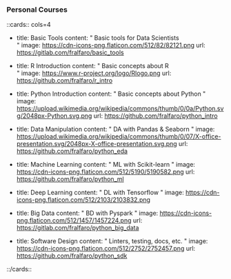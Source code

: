 ### Personal Courses

::cards:: cols=4

- title:  Basic Tools
  content: "
  Basic tools for Data Scientists  
  "
  image: https://cdn-icons-png.flaticon.com/512/82/82121.png
  url: https://gitlab.com/fralfaro/basic_tools

- title:  R Introduction
  content: "
  Basic concepts about R  
  "
  image: https://www.r-project.org/logo/Rlogo.png
  url: https://github.com/fralfaro/r_intro

- title:  Python Introduction
  content: "
  Basic concepts about Python 
  "
  image: https://upload.wikimedia.org/wikipedia/commons/thumb/0/0a/Python.svg/2048px-Python.svg.png
  url: https://github.com/fralfaro/python_intro

- title:  Data Manipulation
  content: "
  DA with Pandas & Seaborn
  "
  image: https://upload.wikimedia.org/wikipedia/commons/thumb/0/07/X-office-presentation.svg/2048px-X-office-presentation.svg.png
  url: https://github.com/fralfaro/python_eda

- title:  Machine Learning
  content: "
  ML with Scikit-learn
  "
  image: https://cdn-icons-png.flaticon.com/512/5190/5190582.png
  url: https://github.com/fralfaro/python_ml

- title:  Deep Learning
  content: "
  DL with Tensorflow 
  "
  image: https://cdn-icons-png.flaticon.com/512/2103/2103832.png

- title:  Big Data
  content: "
  BD with Pyspark
  "
  image: https://cdn-icons-png.flaticon.com/512/1457/1457224.png
  url: https://gitlab.com/fralfaro/python_big_data

- title:  Software Design
  content: "
  Linters, testing, docs, etc.
  "
  image: https://cdn-icons-png.flaticon.com/512/2752/2752457.png
  url: https://github.com/fralfaro/python_sdk

::/cards::
